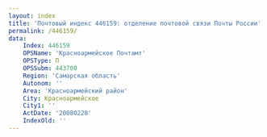 ```yaml
---
layout: index
title: 'Почтовый индекс 446159: отделение почтовой связи Почты России'
permalink: /446159/
data:
    Index: 446159
    OPSName: 'Красноармейское Почтамт'
    OPSType: П
    OPSSubm: 443700
    Region: 'Самарская область'
    Autonom: ''
    Area: 'Красноармейский район'
    City: Красноармейское
    City1: ''
    ActDate: '20080228'
    IndexOld: ''
---
```


